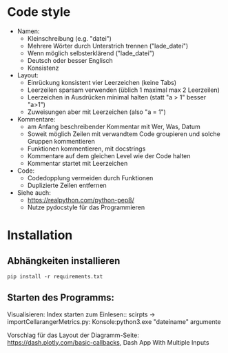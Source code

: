 # Code style

* Namen:
  * Kleinschreibung (e.g. "datei")
  * Mehrere Wörter durch Unterstrich trennen ("lade_datei")
  * Wenn möglich selbsterklärend ("lade_datei")
  * Deutsch oder besser Englisch
  * Konsistenz
* Layout:
  * Einrückung konsistent vier Leerzeichen (keine Tabs)
  * Leerzeilen sparsam verwenden (üblich 1 maximal max 2 Leerzeilen)
  * Leerzeichen in Ausdrücken minimal halten (statt "a > 1" besser "a>1")
  * Zuweisungen aber mit Leerzeichen (also "a = 1")
* Kommentare:
  * am Anfang beschreibender Kommentar mit Wer, Was, Datum
  * Soweit möglich Zeilen mit verwandtem Code groupieren und solche Gruppen kommentieren
  * Funktionen kommentieren, mit docstrings
  * Kommentare auf dem gleichen Level wie der Code halten
  * Kommentar startet mit Leerzeichen  
* Code:
  * Codedopplung vermeiden durch Funktionen
  * Duplizierte Zeilen entfernen
* Siehe auch:
  * https://realpython.com/python-pep8/
  * Nutze pydocstyle für das Programmieren




# Installation

## Abhängkeiten installieren

`pip install -r requirements.txt`

## Starten des Programms:
 Visualisieren:
 Index starten
 zum Einlesen::
 scirpts -> importCellarangerMetrics.py:
 Konsole:python3.exe "dateiname" argumente

 Vorschlag für das Layout der Diagramm-Seite: https://dash.plotly.com/basic-callbacks, Dash App With Multiple Inputs